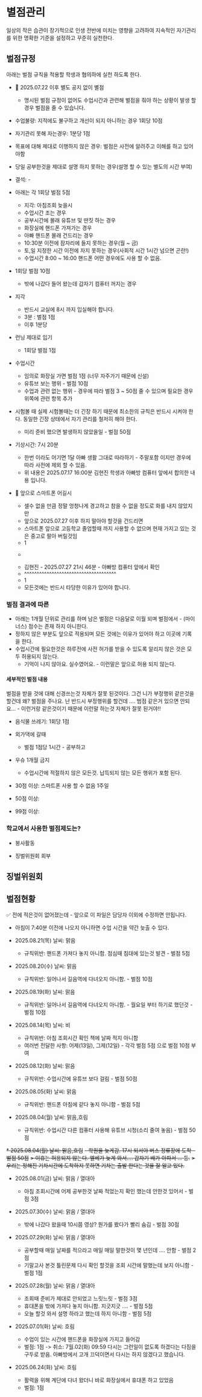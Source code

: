 # 별점관리
일상의 작은 습관이 장기적으로 인생 전반에 미치는 영향을 고려하여 지속적인 자기관리를 위한 명확한 기준을 설정하고 꾸준히 실천한다.

## 벌점규정
아래는 벌점 규칙을 적용할 학생과 협의하에 실천 하도록 한다.

* 📌 2025.07.22 이후 별도 공지 없이 별점
  - 명시된 벌점 규정이 없어도 수업시간과 관련해 벌점을 줘야 하는 상황이 발생 할 경우 벌점을 줄 수 있습니다.


* 수업불량: 지적에도 불구하고 개선이 되지 아니하는 경우 1회당 10점
* 자기관리 못해 자는경우: 1분당 1점
* 목표에 대해 제대로 이행하지 않은 경우: 벌점은 사전에 알려주고 이해를 하고 있어야함
* 당일 공부한것을 제대로 설명 하지 못하는 경우(설명 할 수 있는 별도의 시간 부여)
* 결석: -

* 아래는 각 1회당 벌점 5점
  - 지각: 아침조회 늦을시
  - 수업시간 조는 경우
  - 공부시간에 몰래 유튜브 및 딴짓 하는 경우
  - 화장실에 핸드폰 가져가는 경우
  - 아빠 핸드폰 몰래 건드리는 경우
  - 10:30분 이전에 잠자리에 들지 못하는 경우(월 ~ 금)
  - 토,일 지정한 시간 이전에 자지 못하는 경우(사회적 시간 1시간 넘으면 곤란!)
  - 수업시간 8:00 ~ 16:00 핸드폰 어떤 경우에도 사용 할 수 없음.

* 1회당 벌점 10점
  - 밖에 나갔다 들어 왔는데 갑자기 컴퓨터 꺼지는 경우

* 지각
  - 반드시 교실에 8시 까지 입실해야 합니다.
  - 3분 : 벌점 1점
  - 이후 1분당

* 런닝 제대로 입기
  - 1회당 벌점 1점

* 수업시간
  - 임의로 화장실 가면 벌점 1점 (너무 자주가기 때문에 신설)
  - 유튜브 보는 행위 - 벌점 10점
  - 수업과 관련 없는 행위 - 경우에 따라 벌점 3 ~ 50점 줄 수 있으며 필요한 경우 위쪽에 관련 항목 추가

* 시험볼 때
  실제 시험볼때는 더 긴장 하기 때문에 최소한의 규칙은 반드시 시켜야 한다. 동일한 긴장 상태에서 자기 관리를 철저히 해야 한다.

  - 미리 준비 했으면 발생하지 않았을일 - 벌점 50점

* 기상시간: 7시 20분
  - 한번 이라도 어기면 1달 아빠 생활 그대로 따라하기 - 주말포함 이지만 경우에 따라 사전에 제외 할 수 있음.
  - 위 내용은 2025.07.17 16:00분 김현진 학생과 아빠방 컴퓨터 앞에서 합의한 내용 입니다.

* 📌 앞으로 스마트폰 어길시
  - 셀수 없을 만큼 정말 엉청나게 경고하고 참을 수 없을 정도로 화를 내지 않았지만
  - 앞으로 2025.07.27 이후 하지 말아야 할것을 건드리면
  - 스마트폰 앞으로 고등학교 졸업할때 까지 사용할 수 없으며 현재 가지고 있는 것은 중고로 팔아 버릴것임
  - 1
  - ~~~~~~~~~~~~~~~~~~~~~~~~~~~~~~~~~~~~~
  -  김현진 - 2025.07.27 21시 46분 - 아빠방 컴퓨터 앞에서 확인
  - ^^^^^^^^^^^^^^^^^^^^^^^^^^^^^^^^^^^^^
  - 1
  - 모든것에는 반드시 타당한 이유가 있어야 합니다.


### 벌점 결과에 따른
* 아래는 1개월 단위로 관리를 하며 남은 벌점은 다음달로 이월 되며 벌점에서 - (마이너스) 점수는 존재 하지 아니한다.
* 정하지 않은 부분도 앞으로 적용되며 모든 것에는 이유가 있어야 하고 이곳에 기록을 한다.
* 수업시간에 필요한것은 하루전에 사전 허가를 받을 수 있도록 알리지 않은 것은 모두 허용되지 않는다.
  - 기억이 나지 않아요. 실수였어요. - 이런말은 앞으로 허용 되지 않는다.


#### 세부적인 벌점 내용
벌점을 받을 것에 대해 신경쓰는것 자체가 잘못 된것이다. 그건 니가 부정행위 같은것을 할건데 왜? 벌점을 주나요.
난 반드시 부정행위를 할건데 .... 범점 같은거 있으면 안되요... - 이런거랑 같은것이기 때문에 이런말 하는것 자체가 잘못 된거야!!

* 음식물 쓰레기: 1회당 1점

* 외가댁에 갈때
  - 벌점 1점당 1시간 - 공부하고

* 우슈 1개월 금지
  - 수업시간에 적절하지 않은 모든것. 납득되지 않는 모든 행위가 포함 된다.

* 30점 이상: 스마트폰 사용 할 수 없음 1주일
* 50점 이상:
* 99점 이상:


### 학교에서 사용한 벌점제도는?

* 봉사활동

* 징벌위원회 회부

## 징벌위원회






## 벌점현황
✅ 전에 적은것이 없어졌는데 - 앞으로 이 파일은 담당자 이외에 수정하면 안됩니다.

- 아침이 7:40분 이전에 나오지 아니하면 수업 시간을 약간 늦출 수 있다.



* 2025.08.21(목) 날씨: 맑음
  - 규칙위반: 핸드폰 가져다 놓지 아니함. 점심때 침대에 있는것 발견 - 벌점 5점

* 2025.08.20(수) 날씨: 맑음
  - 규칙위반: 일어나서 길음역에 다녀오지 아니함. -  벌점 10점

* 2025.08.19(화) 날씨: 맑음
  - 규칙위반: 일어나서 길음역에 다녀오지 아니함. - 월요일 부터 하기로 했던것 - 벌점 10점


* 2025.08.14(목) 날씨: 비
  - 규칙위반: 아침 조회시간 확인 책에 날짜 적지 아니함
  - 여러번 전달한 사항: 어제(13일), 그제(12일) - 각각 벌점 5점 으로 벌점 10점 부여


* 2025.08.12(화) 날씨: 맑음
  - 규칙위반: 수업시간에 유튜브 보다 걸림 - 벌점 50점


* 2025.08.05(화) 날씨: 맑음
  - 규칙위반: 핸드폰 아침에 같다 놓지 아니함 - 벌점 5점


* 2025.08.04(월) 날씨: 맑음,흐림
  - 규칙위반: 수업시간 다른 컴퓨터 사용해 유튜브 시청(소리 줄여 놓음)   - 벌점 50점


~~* 2025.08.04(월) 날씨: 맑음,흐림~~
  ~~- 학원을 늦게감. 17시 되서야 버스 정류장에 도착 - 벌점 50점~~
    ~~> 이휴는 허용되지 않는다. 엘베가 늦게 와서.... 갑자기 배가 아파서 ... 등.~~
    ~~> 우리는 정해진 기차시간에 도착하지 못하면 기차는 출발 한다는 것을 잘 알고 있다.~~


* 2025.08.01(금) 날씨: 맑음 / 열대아
  - 아침 조회시간에 어제 공부한것 날짜 적었는지 확인 했는데 안한것 있어서 - 벌점 3점


* 2025.07.30(수) 날씨: 맑음 / 열대아
  - 밖에 나갔다 왔을때 10시쯤 영상? 뭔가를 봤다가 빨리 숨김 - 벌점 30점


* 2025.07.29(화) 날씨: 맑음 / 열대아
  - 공부할때 매일 날짜를 적으라고 매일 매일 말한것이 몇 년인데 .... 안함 - 벌점 2점
  - 기말고사 본것 틀린문제 다시 확인 할것을 조회 시간에 말했는데 보지 아니함 - 벌점 1점


* 2025.07.28(월) 날씨: 맑음 / 열대아
  - 조회때 준비가 제대로 안되었고 느릿느릿 - 벌점 3점
  - 휴대폰을 밖에 가져다 놓지 아니함. 지긋지긋 .... - 벌점 5점
  - 오늘 할것 와서 설명 하라고 했는데 하지 아니함 - 벌점 5점


* 2025.07.01(화) 날씨: 흐림
  - 수업이 있는 시간에 핸드폰을 화장실에 가지고 들어감
  - 벌점: 1점 -> 취소: 7월.02(화) 09:59 다시는 그런일이 없도록 하겠다는 다짐을 구두로 받음. 아빠방에서 고개 끄덕이면서 다시는 하지 않겠다고 했습니다.


* 2025.06.24(화) 날씨: 흐림
  - 활력을 위해 계단에 다녀 왔더니 바로 화장실에서 휴대폰 하고 있었음
  - 벌점: 1점
